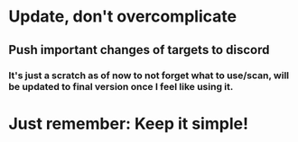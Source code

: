 # Update, don't overcomplicate
## Push important changes of targets to discord

### It's just a scratch as of now to not forget what to use/scan, will be updated to final version once I feel like using it. 

# Just remember: Keep it simple!
